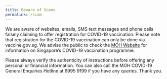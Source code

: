 ```yaml
---
title: Beware of Scams
permalink: /scam
---
```

We are aware of websites, emails, SMS text messages and phone calls falsely claiming to offer registration for COVID-19 vaccination. Please note that registration for the COVID-19 vaccination can only be done via vaccine.gov.sg. We advise the public to check the [MOH Website]( www.moh.gov.sg/covid-19/vaccination) for information on Singapore’s COVID-19 vaccination programme. 

Please always verify the authenticity of instructions before offering any personal or financial information. You can also call the MOH COVID-19 General Enquiries Hotline at 6995 9199 if you have any queries. Thank you.




